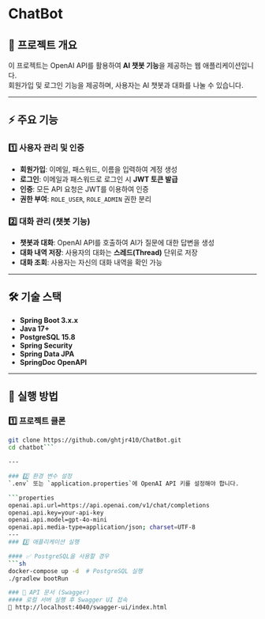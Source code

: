 # ChatBot

## 📌 프로젝트 개요
이 프로젝트는 OpenAI API를 활용하여 **AI 챗봇 기능**을 제공하는 웹 애플리케이션입니다.  
회원가입 및 로그인 기능을 제공하며, 사용자는 AI 챗봇과 대화를 나눌 수 있습니다.  

---

## ⚡ 주요 기능
### 1️⃣ 사용자 관리 및 인증
- **회원가입**: 이메일, 패스워드, 이름을 입력하여 계정 생성  
- **로그인**: 이메일과 패스워드로 로그인 시 **JWT 토큰 발급**  
- **인증**: 모든 API 요청은 JWT를 이용하여 인증  
- **권한 부여**: `ROLE_USER`, `ROLE_ADMIN` 권한 분리  

### 2️⃣ 대화 관리 (챗봇 기능)
- **챗봇과 대화**: OpenAI API를 호출하여 AI가 질문에 대한 답변을 생성  
- **대화 내역 저장**: 사용자의 대화는 **스레드(Thread)** 단위로 저장  
- **대화 조회**: 사용자는 자신의 대화 내역을 확인 가능  

---

## 🛠 기술 스택
- **Spring Boot 3.x.x**  
- **Java 17+**  
- **PostgreSQL 15.8**  
- **Spring Security**  
- **Spring Data JPA**  
- **SpringDoc OpenAPI**  

---

## 🚀 실행 방법
### 1️⃣ 프로젝트 클론
```sh
git clone https://github.com/ghtjr410/ChatBot.git
cd chatbot```

---

### 2️⃣ 환경 변수 설정
`.env` 또는 `application.properties`에 OpenAI API 키를 설정해야 합니다.  

```properties
openai.api.url=https://api.openai.com/v1/chat/completions
openai.api.key=your-api-key
openai.api.model=gpt-4o-mini
openai.api.media-type=application/json; charset=UTF-8
---
### 3️⃣ 애플리케이션 실행

#### ✅ PostgreSQL을 사용할 경우
```sh
docker-compose up -d  # PostgreSQL 실행
./gradlew bootRun

### 🔑 API 문서 (Swagger)
#### 로컬 서버 실행 후 Swagger UI 접속
📌 http://localhost:4040/swagger-ui/index.html

